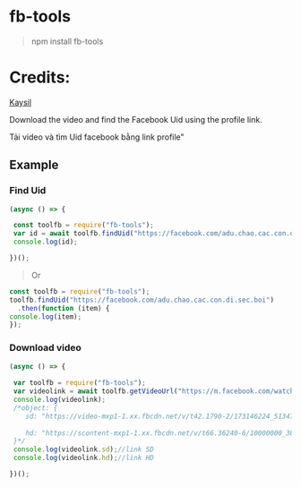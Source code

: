 # fb-tools
> npm install fb-tools

# Credits:
[Kaysil](https://github.com/Kaysil/facebook-tools)

   <p>Download the video and find the Facebook Uid using the profile link.</p>
   <p>Tải video và tìm Uid facebook bằng link profile"</p>

## Example

### Find Uid

```javascript
(async () => {

 const toolfb = require("fb-tools");
 var id = await toolfb.findUid("https://facebook.com/adu.chao.cac.con.di.sec.boi");
 console.log(id);

})();
```
> Or

```javascript
const toolfb = require("fb-tools");
toolfb.findUid("https://facebook.com/adu.chao.cac.con.di.sec.boi")
  .then(function (item) {
console.log(item);
});
```
### Download video
```javascript
(async () => {
  
 var toolfb = require("fb-tools");
 var videolink = await toolfb.getVideoUrl("https://m.facebook.com/watch/?v=214784840422650");
 console.log(videolink);
 /*object: {
    sd: "https://video-mxp1-1.xx.fbcdn.net/v/t42.1790-2/173146224_513475892983670_3402119856878466716_n.mp4?_nc_cat=109&ccb=1-3&_nc_sid=985c63&efg=eyJybHIiOjUxMSwicmxhIjoxMDI1LCJ2ZW5jb2RlX3RhZyI6InN2ZV9zZCJ9&_nc_ohc=lDBJX2D_07kAX94kfWA&rl=511&vabr=284&_nc_ht=video-mxp1-1.xx&oh=c2b28244715229891040fd74b2f2f869&oe=6087F3D0",
    
    hd: "https://scontent-mxp1-1.xx.fbcdn.net/v/t66.36240-6/10000000_3866505630102943_4884150572227376903_n.mp4?_nc_cat=110&ccb=1-3&_nc_sid=985c63&efg=eyJ2ZW5jb2RlX3RhZyI6Im9lcF9oZCJ9&_nc_ohc=EKMemjHPdrQAX_o0KsS&_nc_ht=scontent-mxp1-1.xx&oh=c2058c81be8d5e754fff76f13b8001a9&oe=60AD2D08"
 }*/
 console.log(videolink.sd);//link SD
 console.log(videolink.hd);//link HD

})();
```

